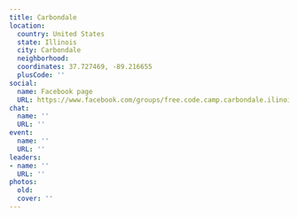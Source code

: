 ```yaml
---
title: Carbondale
location:
  country: United States
  state: Illinois
  city: Carbondale
  neighborhood: 
  coordinates: 37.727469, -89.216655
  plusCode: ''
social:
  name: Facebook page
  URL: https://www.facebook.com/groups/free.code.camp.carbondale.ilinois
chat:
  name: ''
  URL: ''
event:
  name: ''
  URL: ''
leaders:
- name: ''
  URL: ''
photos:
  old: 
  cover: ''
---
```

